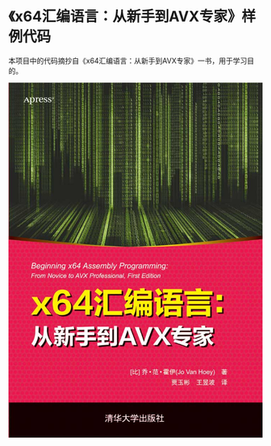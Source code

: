 # 《x64汇编语言：从新手到AVX专家》样例代码

本项目中的代码摘抄自《x64汇编语言：从新手到AVX专家》一书，用于学习目的。

![](assets/beginning-x64-assembly-programming.jpg)
